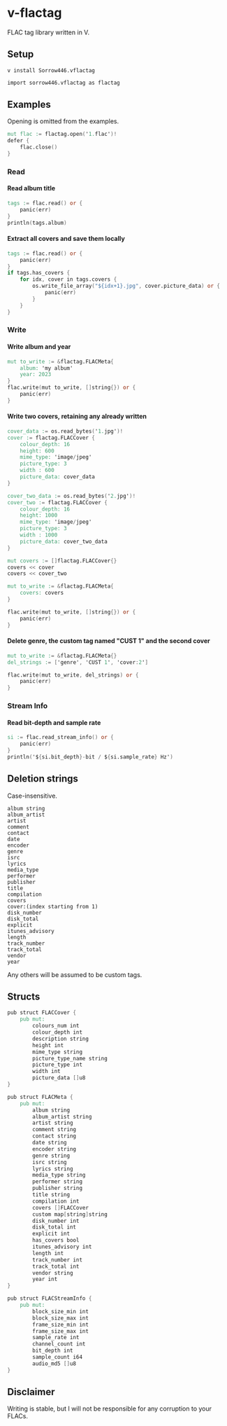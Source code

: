 # v-flactag
FLAC tag library written in V.

## Setup
`v install Sorrow446.vflactag`
```v
import sorrow446.vflactag as flactag
```

## Examples
Opening is omitted from the examples.
```v
mut flac := flactag.open('1.flac')!
defer {
    flac.close()
}
```
### Read
#### Read album title
```v
tags := flac.read() or {
    panic(err)
}
println(tags.album)
```
#### Extract all covers and save them locally
```v
tags := flac.read() or {
    panic(err)
}
if tags.has_covers {
    for idx, cover in tags.covers {
        os.write_file_array("${idx+1}.jpg", cover.picture_data) or {
            panic(err)
        }
    }
}
```
### Write
#### Write album and year
```v
mut to_write := &flactag.FLACMeta{
    album: 'my album'
    year: 2023
}
flac.write(mut to_write, []string{}) or {
    panic(err)
}
```
#### Write two covers, retaining any already written
```v
cover_data := os.read_bytes('1.jpg')!
cover := flactag.FLACCover {
    colour_depth: 16
    height: 600
    mime_type: 'image/jpeg'
    picture_type: 3
    width : 600
    picture_data: cover_data
}

cover_two_data := os.read_bytes('2.jpg')!
cover_two := flactag.FLACCover {
    colour_depth: 16
    height: 1000
    mime_type: 'image/jpeg'
    picture_type: 3
    width : 1000
    picture_data: cover_two_data
}

mut covers := []flactag.FLACCover{}
covers << cover
covers << cover_two

mut to_write := &flactag.FLACMeta{
    covers: covers
}

flac.write(mut to_write, []string{}) or {
    panic(err)
}
```
#### Delete genre, the custom tag named "CUST 1" and the second cover
```v
mut to_write := &flactag.FLACMeta{}
del_strings := ['genre', 'CUST 1', 'cover:2']

flac.write(mut to_write, del_strings) or {
    panic(err)
}
```
### Stream Info
#### Read bit-depth and sample rate
```v
si := flac.read_stream_info() or {
    panic(err)
}
println('${si.bit_depth}-bit / ${si.sample_rate} Hz')
````

## Deletion strings
Case-insensitive.
```
album string
album_artist
artist
comment
contact
date
encoder
genre
isrc
lyrics
media_type
performer
publisher
title
compilation
covers
cover:(index starting from 1)
disk_number
disk_total
explicit
itunes_advisory
length
track_number
track_total
vendor
year
```
Any others will be assumed to be custom tags.

## Structs
```v
pub struct FLACCover {
    pub mut:
        colours_num int
        colour_depth int
        description string
        height int
        mime_type string
        picture_type_name string
        picture_type int
        width int
        picture_data []u8
}

pub struct FLACMeta {
    pub mut:
        album string
        album_artist string
        artist string
        comment string
        contact string
        date string
        encoder string
        genre string
        isrc string
        lyrics string
        media_type string
        performer string
        publisher string
        title string
        compilation int
        covers []FLACCover
        custom map[string]string
        disk_number int
        disk_total int
        explicit int
        has_covers bool
        itunes_advisory int
        length int
        track_number int
        track_total int
        vendor string
        year int
}

pub struct FLACStreamInfo {
	pub mut:
		block_size_min int
		block_size_max int
		frame_size_min int
		frame_size_max int
		sample_rate int
		channel_count int
		bit_depth int
		sample_count i64
		audio_md5 []u8
}
```

## Disclaimer
Writing is stable, but I will not be responsible for any corruption to your FLACs.
